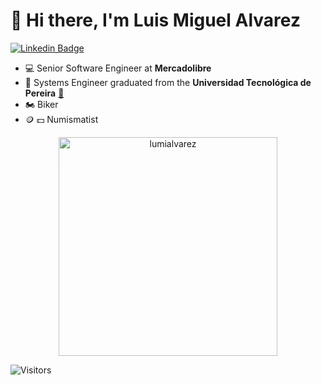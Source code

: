 # 👋 Hi there, I'm Luis Miguel Alvarez

[![Linkedin Badge](https://img.shields.io/badge/-LinkedIn-blue?style=flat-square&logo=Linkedin&logoColor=white&link=https://www.linkedin.com/in/lumi-aalvarez/)](https://www.linkedin.com/in/lumi-aalvarez/)

- :computer: Senior Software Engineer at **Mercadolibre**
- :school: Systems Engineer graduated from the **Universidad Tecnológica de Pereira** [:link:](https://www.utp.edu.co/)
- :motorcycle: Biker
- :coin: :dollar: Numismatist

<p align="center">
<img width="350px" src="https://github-readme-stats.vercel.app/api/top-langs?username=lumialvarez&show_icons=true&theme=algolia&locale=en&layout=compact&hide_border=true&exclude_repo=CRUD_JAX-RS_AngularJS,aprendizaje-desarrollo-web&langs_count=9" alt="lumialvarez" />
</p>

![Visitors](https://api.visitorbadge.io/api/combined?path=https%3A%2F%2Fgithub.com%2Flumialvarez%2Flumialvarez&countColor=%23263759&style=flat)
